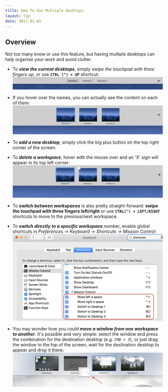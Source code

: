 ```yaml
---
title: How To Use Multiple Desktops
layout: tip
date: 2017-01-01
---
```


## Overview

Not too many know or use this feature, but having multiple desktops can help organise your work and avoid clutter.
 
* To __*view the current desktops*__, simply *swipe the touchpad with three fingers up*, or use **```CTRL (^) + UP```** shortcut: 
![desktops-show](/assets/images/tips/desktops-show.png)


* If you hover over the names, you can actually see the content on each of them:
![desktops-show-large](/assets/images/tips/desktops-show-large.png)
* To __*add a new desktop*__, simply click the big plus button on the top right corner of the screen.
* To __*delete a workspace*__, hover with the mouse over and an 'X' sign will appear in its top left corner:
![desktops-delete](/assets/images/tips/desktops-delete.png)
* To __*switch between workspaces*__ is also pretty straight-forward: **swipe the touchpad with three fingers left/right** or use **```CTRL(^) + LEFT/RIGHT```** shortcuts to move to the previous/next workspace. 
* To __*switch directly to a specific workspace*__ number, enable global shortcuts in *Preferences -> Keyboard -> Shortcuts -> Mission Control*:
![desktops-switch](/assets/images/tips/desktops-switch.png)
* You may wonder how you could __*move a window from one workspace to another*__. It's possible and very simple: select the window and press the combination for the destination desktop (*e.g. ```CMD + 3```*), or just drag the window to the top of the screen, wait for the destination desktop to appear and drop it there:
![desktops-move](/assets/images/tips/desktops-move.png)
